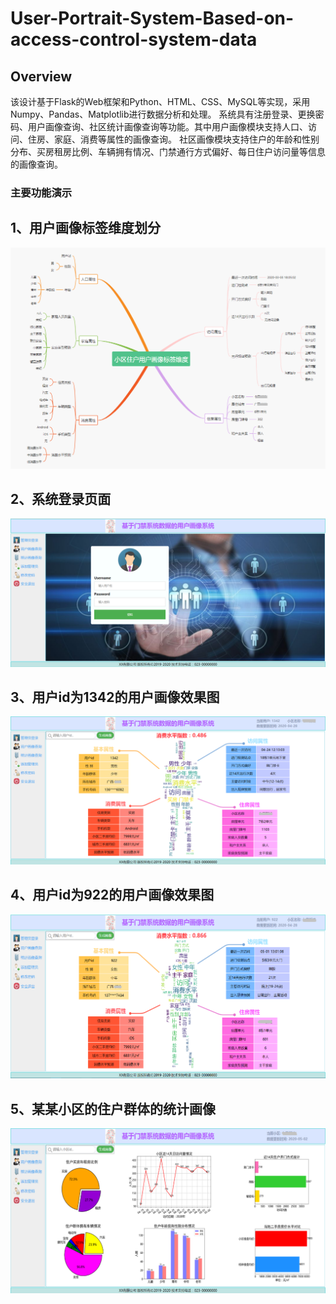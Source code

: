 # User-Portrait-System-Based-on-access-control-system-data
## Overview
该设计基于Flask的Web框架和Python、HTML、CSS、MySQL等实现，采用Numpy、Pandas、Matplotlib进行数据分析和处理。
系统具有注册登录、更换密码、用户画像查询、社区统计画像查询等功能。其中用户画像模块支持人口、访问、住房、家庭、消费等属性的画像查询。
社区画像模块支持住户的年龄和性别分布、买房租房比例、车辆拥有情况、门禁通行方式偏好、每日住户访问量等信息的画像查询。
### 主要功能演示
## 1、用户画像标签维度划分
![1](https://github.com/ZQSong1997/User-Portrait-System-Based-on-access-control-system-data/blob/main/images/%E7%94%A8%E6%88%B7%E7%94%BB%E5%83%8F%E7%BB%B4%E5%BA%A6%E5%88%92%E5%88%86.png "1.png")
## 2、系统登录页面
![2](https://github.com/ZQSong1997/User-Portrait-System-Based-on-access-control-system-data/blob/main/images/%E7%B3%BB%E7%BB%9F%E7%99%BB%E5%BD%95%E7%95%8C%E9%9D%A2.png "2.png")

## 3、用户id为1342的用户画像效果图
![3](https://github.com/ZQSong1997/User-Portrait-System-Based-on-access-control-system-data/blob/main/images/%E7%94%A8%E6%88%B7%E7%94%BB%E5%83%8F%E7%A4%BA%E4%BE%8B1.png "3.png")


## 4、用户id为922的用户画像效果图
![4](https://github.com/ZQSong1997/User-Portrait-System-Based-on-access-control-system-data/blob/main/images/%E7%94%A8%E6%88%B7%E7%94%BB%E5%83%8F%E7%A4%BA%E4%BE%8B2.png "4.png")

## 5、某某小区的住户群体的统计画像
![5](https://github.com/ZQSong1997/User-Portrait-System-Based-on-access-control-system-data/blob/main/images/%E7%A4%BE%E5%8C%BA%E7%BB%9F%E8%AE%A1%E7%94%BB%E5%83%8F%E7%A4%BA%E4%BE%8B1.png "5.png")
